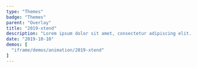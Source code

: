 ```yaml
---
type: "Themes"
badge: "Themes"
parent: "Overlay"
title: "2019-xtend"
description: "Lorem ipsum dolor sit amet, consectetur adipiscing elit. Nunc tempus laoreet leo sit amet iaculis."
date: "2019-10-10"
demos: [
  "iframe/demos/animation/2019-xtend"
]
---
```

